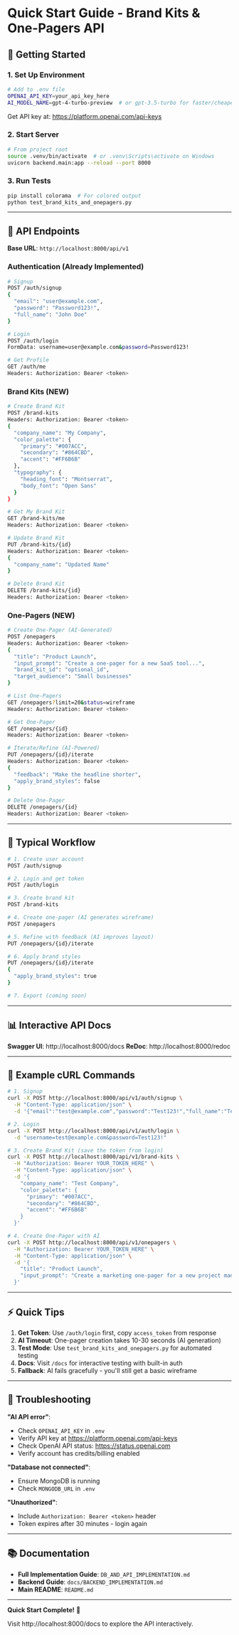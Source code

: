 # Quick Start Guide - Brand Kits & One-Pagers API

## 🚀 Getting Started

### 1. Set Up Environment

```bash
# Add to .env file
OPENAI_API_KEY=your_api_key_here
AI_MODEL_NAME=gpt-4-turbo-preview  # or gpt-3.5-turbo for faster/cheaper
```

Get API key at: https://platform.openai.com/api-keys

### 2. Start Server

```bash
# From project root
source .venv/bin/activate  # or .venv\Scripts\activate on Windows
uvicorn backend.main:app --reload --port 8000
```

### 3. Run Tests

```bash
pip install colorama  # For colored output
python test_brand_kits_and_onepagers.py
```

---

## 📡 API Endpoints

**Base URL**: `http://localhost:8000/api/v1`

### Authentication (Already Implemented)

```bash
# Signup
POST /auth/signup
{
  "email": "user@example.com",
  "password": "Password123!",
  "full_name": "John Doe"
}

# Login
POST /auth/login
FormData: username=user@example.com&password=Password123!

# Get Profile
GET /auth/me
Headers: Authorization: Bearer <token>
```

### Brand Kits (NEW)

```bash
# Create Brand Kit
POST /brand-kits
Headers: Authorization: Bearer <token>
{
  "company_name": "My Company",
  "color_palette": {
    "primary": "#007ACC",
    "secondary": "#864CBD",
    "accent": "#FF6B6B"
  },
  "typography": {
    "heading_font": "Montserrat",
    "body_font": "Open Sans"
  }
}

# Get My Brand Kit
GET /brand-kits/me
Headers: Authorization: Bearer <token>

# Update Brand Kit
PUT /brand-kits/{id}
Headers: Authorization: Bearer <token>
{
  "company_name": "Updated Name"
}

# Delete Brand Kit
DELETE /brand-kits/{id}
Headers: Authorization: Bearer <token>
```

### One-Pagers (NEW)

```bash
# Create One-Pager (AI-Generated)
POST /onepagers
Headers: Authorization: Bearer <token>
{
  "title": "Product Launch",
  "input_prompt": "Create a one-pager for a new SaaS tool...",
  "brand_kit_id": "optional_id",
  "target_audience": "Small businesses"
}

# List One-Pagers
GET /onepagers?limit=20&status=wireframe
Headers: Authorization: Bearer <token>

# Get One-Pager
GET /onepagers/{id}
Headers: Authorization: Bearer <token>

# Iterate/Refine (AI-Powered)
PUT /onepagers/{id}/iterate
Headers: Authorization: Bearer <token>
{
  "feedback": "Make the headline shorter",
  "apply_brand_styles": false
}

# Delete One-Pager
DELETE /onepagers/{id}
Headers: Authorization: Bearer <token>
```

---

## 🔄 Typical Workflow

```bash
# 1. Create user account
POST /auth/signup

# 2. Login and get token
POST /auth/login

# 3. Create brand kit
POST /brand-kits

# 4. Create one-pager (AI generates wireframe)
POST /onepagers

# 5. Refine with feedback (AI improves layout)
PUT /onepagers/{id}/iterate

# 6. Apply brand styles
PUT /onepagers/{id}/iterate
{
  "apply_brand_styles": true
}

# 7. Export (coming soon)
```

---

## 📊 Interactive API Docs

**Swagger UI**: http://localhost:8000/docs
**ReDoc**: http://localhost:8000/redoc

---

## 🧪 Example cURL Commands

```bash
# 1. Signup
curl -X POST http://localhost:8000/api/v1/auth/signup \
  -H "Content-Type: application/json" \
  -d '{"email":"test@example.com","password":"Test123!","full_name":"Test User"}'

# 2. Login
curl -X POST http://localhost:8000/api/v1/auth/login \
  -d "username=test@example.com&password=Test123!"

# 3. Create Brand Kit (save the token from login)
curl -X POST http://localhost:8000/api/v1/brand-kits \
  -H "Authorization: Bearer YOUR_TOKEN_HERE" \
  -H "Content-Type: application/json" \
  -d '{
    "company_name": "Test Company",
    "color_palette": {
      "primary": "#007ACC",
      "secondary": "#864CBD",
      "accent": "#FF6B6B"
    }
  }'

# 4. Create One-Pager with AI
curl -X POST http://localhost:8000/api/v1/onepagers \
  -H "Authorization: Bearer YOUR_TOKEN_HERE" \
  -H "Content-Type: application/json" \
  -d '{
    "title": "Product Launch",
    "input_prompt": "Create a marketing one-pager for a new project management SaaS"
  }'
```

---

## ⚡ Quick Tips

1. **Get Token**: Use `/auth/login` first, copy `access_token` from response
2. **AI Timeout**: One-pager creation takes 10-30 seconds (AI generation)
3. **Test Mode**: Use `test_brand_kits_and_onepagers.py` for automated testing
4. **Docs**: Visit `/docs` for interactive testing with built-in auth
5. **Fallback**: AI fails gracefully - you'll still get a basic wireframe

---

## 🐛 Troubleshooting

**"AI API error"**:
- Check `OPENAI_API_KEY` in `.env`
- Verify API key at https://platform.openai.com/api-keys
- Check OpenAI API status: https://status.openai.com
- Verify account has credits/billing enabled

**"Database not connected"**:
- Ensure MongoDB is running
- Check `MONGODB_URL` in `.env`

**"Unauthorized"**:
- Include `Authorization: Bearer <token>` header
- Token expires after 30 minutes - login again

---

## 📚 Documentation

- **Full Implementation Guide**: `DB_AND_API_IMPLEMENTATION.md`
- **Backend Guide**: `docs/BACKEND_IMPLEMENTATION.md`
- **Main README**: `README.md`

---

**Quick Start Complete!** 🎉

Visit http://localhost:8000/docs to explore the API interactively.
